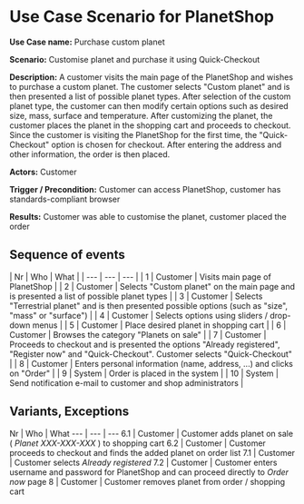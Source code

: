 # Use Case Scenario for PlanetShop

**Use Case name:** Purchase custom planet

**Scenario:**  Customise planet and purchase it using Quick-Checkout

**Description:** A customer visits the main page of the PlanetShop and wishes to purchase a custom planet. The customer selects "Custom planet" and is then presented a list of possible planet types. After selection of the custom planet type, the customer can then modify certain options such as desired size, mass, surface and temperature. After customizing the planet, the customer places the planet in the shopping cart and proceeds to checkout. Since the customer is visiting the PlanetShop for the first time, the "Quick-Checkout" option is chosen for checkout. After entering the address and other information, the order is then placed.

**Actors:** Customer

**Trigger / Precondition:** Customer can access PlanetShop, customer has standards-compliant browser

**Results:** Customer was able to customise the planet, customer placed the order

## Sequence of events


| Nr | Who | What |
| --- | --- | --- |
| 1 | Customer | Visits main page of PlanetShop |
| 2 | Customer | Selects "Custom planet" on the main page and is presented a list of possible planet types |
| 3 | Customer | Selects "Terrestrial planet" and is then presented possible options (such as "size", "mass" or "surface") |
| 4 | Customer | Selects options using sliders / drop-down menus |
| 5 | Customer | Place desired planet in shopping cart |
| 6 | Customer | Browses the category "Planets on sale" |
| 7 | Customer | Proceeds to checkout and is presented the options "Already registered", "Register now" and "Quick-Checkout". Customer selects "Quick-Checkout" |
| 8 | Customer | Enters personal information (name, address, ...) and clicks on "Order" |
| 9 | System | Order is placed in the system |
| 10 | System | Send notification e-mail to customer and shop administrators |


## Variants, Exceptions

Nr | Who | What
--- | --- | ---
6.1 | Customer | Customer adds planet on sale ( *Planet XXX-XXX-XXX* ) to shopping cart
6.2 | Customer | Customer proceeds to checkout and finds the added planet on order list
7.1 | Customer | Customer selects *Already registered*
7.2 | Customer | Customer enters username and password for PlanetShop and can proceed directly to *Order now* page
8 | Customer | Customer removes planet from order / shopping cart
